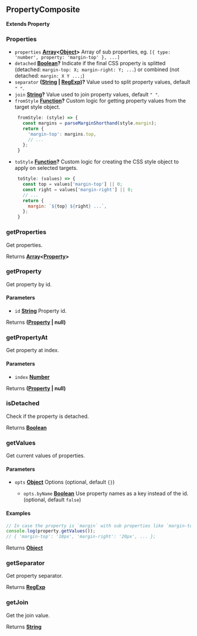 <!-- Generated by documentation.js. Update this documentation by updating the source code. -->

## PropertyComposite

**Extends Property**

[Property]: property.html

### Properties

*   `properties` **[Array][1]<[Object][2]>** Array of sub properties, eg. `[{ type: 'number', property: 'margin-top' }, ...]`
*   `detached` **[Boolean][3]?** Indicate if the final CSS property is splitted (detached: `margin-top: X; margin-right: Y; ...`) or combined (not detached: `margin: X Y ...;`)
*   `separator` **([String][4] | [RegExp][5])?** Value used to split property values, default `" "`.
*   `join` **[String][4]?** Value used to join property values, default `" "`.
*   `fromStyle` **[Function][6]?** Custom logic for getting property values from the target style object.
    ```js
     fromStyle: (style) => {
       const margins = parseMarginShorthand(style.margin);
       return {
         'margin-top': margins.top,
         // ...
       };
     }
    ```
*   `toStyle` **[Function][6]?** Custom logic for creating the CSS style object to apply on selected targets.
    ```js
     toStyle: (values) => {
       const top = values['margin-top'] || 0;
       const right = values['margin-right'] || 0;
       // ...
       return {
         margin: `${top} ${right} ...`,
       };
     }
    ```

### getProperties

Get properties.

Returns **[Array][1]<[Property]>**&#x20;

### getProperty

Get property by id.

#### Parameters

*   `id` **[String][4]** Property id.

Returns **([Property] | null)**&#x20;

### getPropertyAt

Get property at index.

#### Parameters

*   `index` **[Number][7]**&#x20;

Returns **([Property] | null)**&#x20;

### isDetached

Check if the property is detached.

Returns **[Boolean][3]**&#x20;

### getValues

Get current values of properties.

#### Parameters

*   `opts` **[Object][2]** Options (optional, default `{}`)

    *   `opts.byName` **[Boolean][3]** Use property names as a key instead of the id. (optional, default `false`)

#### Examples

```javascript
// In case the property is `margin` with sub properties like `margin-top`, `margin-right`, etc.
console.log(property.getValues());
// { 'margin-top': '10px', 'margin-right': '20px', ... };
```

Returns **[Object][2]**&#x20;

### getSeparator

Get property separator.

Returns **[RegExp][5]**&#x20;

### getJoin

Get the join value.

Returns **[String][4]**&#x20;

[1]: https://developer.mozilla.org/docs/Web/JavaScript/Reference/Global_Objects/Array

[2]: https://developer.mozilla.org/docs/Web/JavaScript/Reference/Global_Objects/Object

[3]: https://developer.mozilla.org/docs/Web/JavaScript/Reference/Global_Objects/Boolean

[4]: https://developer.mozilla.org/docs/Web/JavaScript/Reference/Global_Objects/String

[5]: https://developer.mozilla.org/docs/Web/JavaScript/Reference/Global_Objects/RegExp

[6]: https://developer.mozilla.org/docs/Web/JavaScript/Reference/Statements/function

[7]: https://developer.mozilla.org/docs/Web/JavaScript/Reference/Global_Objects/Number
